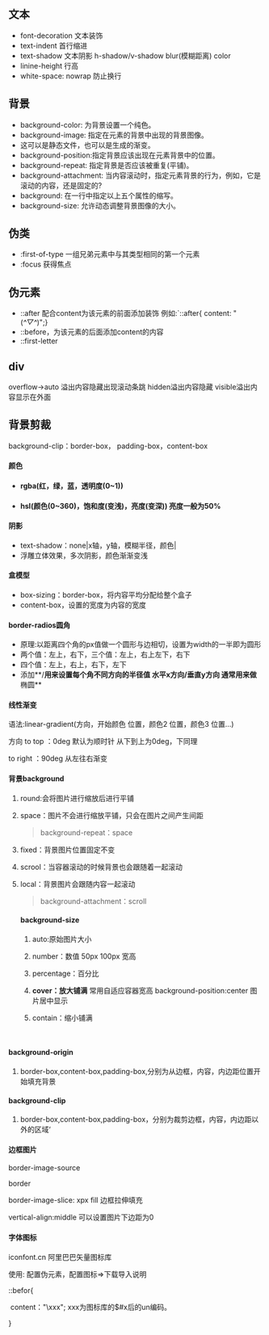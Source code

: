 ## 文本 ##
- font-decoration  文本装饰
- text-indent 首行缩进
- text-shadow 文本阴影 h-shadow/v-shadow blur(模糊距离) color
- linine-height 行高
- white-space: nowrap 防止换行
## 背景 ##
- background-color: 为背景设置一个纯色。
- background-image: 指定在元素的背景中出现的背景图像。
- 这可以是静态文件，也可以是生成的渐变。
- background-position:指定背景应该出现在元素背景中的位置。
- background-repeat: 指定背景是否应该被重复(平铺)。
- background-attachment: 当内容滚动时，指定元素背景的行为，例如，它是滚动的内容，还是固定的?
- background: 在一行中指定以上五个属性的缩写。
- background-size: 允许动态调整背景图像的大小。

## 伪类 ##
- :first-of-type 一组兄弟元素中与其类型相同的第一个元素
- :focus 获得焦点

## 伪元素 ##

- ::after 配合content为该元素的前面添加装饰  例如:`::after{ content: "(*^▽^*)";}
- ::before，为该元素的后面添加content的内容
- ::first-letter

## div ##

overflow->auto 溢出内容隐藏出现滚动条跳 hidden溢出内容隐藏 visible溢出内容显示在外面

## 背景剪裁 ##

background-clip：border-box， padding-box，content-box

#### 颜色

- #### rgba(红，绿，蓝，透明度(0~1))

- #### hsl(颜色(0~360)，饱和度(变浅)，亮度(变深))	亮度一般为50%

#### 阴影 

- text-shadow：none|x轴，y轴，模糊半径，颜色|
- 浮雕立体效果，多次阴影，颜色渐渐变浅

#### 盒模型

- box-sizing：border-box，将内容平均分配给整个盒子
- content-box，设置的宽度为内容的宽度

#### border-radios圆角

- 原理:以距离四个角的px值做一个圆形与边相切，设置为width的一半即为圆形
- 两个值：左上，右下，三个值：左上，右上左下，右下
- 四个值：左上，右上，右下，左下
- 添加**/**用来设置每个角不同方向的半径值   水平x方向/垂直y方向    通常用来做**椭圆**

#### 线性渐变

语法:linear-gradient(方向，开始颜色  位置，颜色2  位置，颜色3  位置...)

方向 to top ：0deg   默认为顺时针 从下到上为0deg，下同理

to right ：90deg 从左往右渐变

#### 背景background

1. round:会将图片进行缩放后进行平铺

2. space：图片不会进行缩放平铺，只会在图片之间产生间距

   > background-repeat：space

3. fixed：背景图片位置固定不变

4. scrool：当容器滚动的时候背景也会跟随着一起滚动

5. local：背景图片会跟随内容一起滚动

   > background-attachment：scroll

   #### background-size

   1. auto:原始图片大小

   2. number：数值  50px 100px 宽高

   3. percentage：百分比

   4. **cover：放大铺满**     常用自适应容器宽高  background-position:center  图片居中显示

   5. contain：缩小铺满

      ​    

#### background-origin

1. border-box,content-box,padding-box,分别为从边框，内容，内边距位置开始填充背景

#### background-clip

1. border-box,content-box,padding-box，分别为裁剪边框，内容，内边距以外的区域‘

#### 边框图片

border-image-source

border

border-image-slice:  xpx     fill     边框拉伸填充

vertical-align:middle 可以设置图片下边距为0



#### 字体图标

iconfont.cn 阿里巴巴矢量图标库

使用: 配置伪元素，配置图标=>下载导入说明

::befor{

​	content："\xxx"; xxx为图标库的$#x后的un编码。

}


